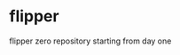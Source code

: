# flipper
flipper zero repository starting from day one 


<!-- Its not here look for an italian game charchter -->
